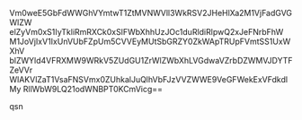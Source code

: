 Vm0weE5GbFdWWGhVYmtwT1ZtMVNWVll3WkRSV2JHeHlXa2M1VjFadGVGWlZW
elZyVm0xS1IyTkliRmRXCk0xSlFWbXhhUzJOc1duRldiRlpwQ2xJeFNrbFhW
M1JoVjIxV1IxUnVUbFZpUm5CVVEyMUtSbGRZY0ZkWApTRUpFVmtSS1UxWXhV
blZWYld4VFRXMW9WRkV5ZUdGU1ZrWlZWbXhLVGdwaVZrbDZWMVJDYTFZeVVr
WlAKVlZaT1VsaFNSVmx0ZUhkalJuQlhVbFJzVVZWWE9VeGFWekExVFdkdlMy
RllWbW9LQ21odWNBPT0KCmVicg==

qsn